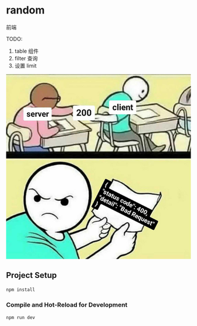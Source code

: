 # random

前端

TODO:

1. table 组件
2. filter 查询
3. 设置 limit

![meme](../../asset/http_status_code_meme.jpeg)

## Project Setup

```sh
npm install
```

### Compile and Hot-Reload for Development

```sh
npm run dev
```

